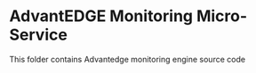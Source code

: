 # AdvantEDGE Monitoring Micro-Service
This folder contains Advantedge monitoring engine source code
